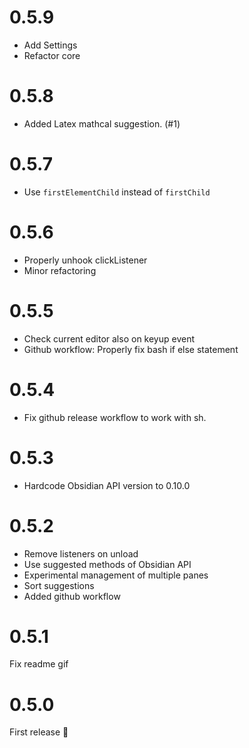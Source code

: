 # 0.5.9
- Add Settings
- Refactor core

# 0.5.8
- Added Latex mathcal suggestion. (#1)

# 0.5.7
- Use `firstElementChild` instead of `firstChild`

# 0.5.6
- Properly unhook clickListener
- Minor refactoring

# 0.5.5
- Check current editor also on keyup event
- Github workflow: Properly fix bash if else statement

# 0.5.4
- Fix github release workflow to work with sh.

# 0.5.3
- Hardcode Obsidian API version to 0.10.0

# 0.5.2
- Remove listeners on unload
- Use suggested methods of Obsidian API
- Experimental management of multiple panes
- Sort suggestions
- Added github workflow

# 0.5.1
Fix readme gif

# 0.5.0
First release 🎉
